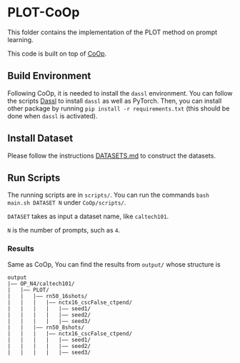 # PLOT-CoOp
This folder contains the implementation of the PLOT method on prompt learning.

This code is built on top of [CoOp](https://github.com/KaiyangZhou/CoOp).

## Build Environment
Following CoOp, it is needed to install the `dassl` environment. You can follow the scripts [Dassl](https://github.com/KaiyangZhou/Dassl.pytorch#installation) to install `dassl` as well as PyTorch. Then, you can install other package by running `pip install -r requirements.txt` (this should be done when `dassl` is activated).


## Install Dataset
Please follow the instructions [DATASETS.md](https://github.com/KaiyangZhou/CoOp/blob/main/DATASETS.md) to construct the datasets.


## Run Scripts

The running scripts are in `scripts/`. You can run the commands `bash main.sh DATASET N` under `CoOp/scripts/`.

`DATASET` takes as input a dataset name, like `caltech101`. 

`N` is the number of prompts, such as `4`.

### Results

Same as CoOp, You can find the results from `output/` whose structure is

```
output
|–– OP_N4/caltech101/
|   |–– PLOT/
|   |   |–– rn50_16shots/
|   |   |   |–– nctx16_cscFalse_ctpend/
|   |   |   |   |–– seed1/
|   |   |   |   |–– seed2/
|   |   |   |   |–– seed3/
|   |   |–– rn50_8shots/
|   |   |   |–– nctx16_cscFalse_ctpend/
|   |   |   |   |–– seed1/
|   |   |   |   |–– seed2/
|   |   |   |   |–– seed3/
```

